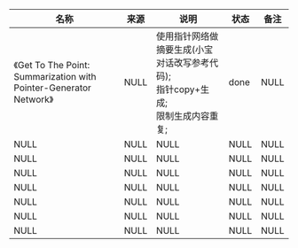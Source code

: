|名称  |  来源   | 说明  |状态   | 备注  |
|  ----  | ----  |----  | ----  |----  |
| 《Get To The Point: Summarization with Pointer-Generator Network》  | NULL |使用指针网络做摘要生成(小宝对话改写参考代码);<br/>指针copy+生成;<br/>限制生成内容重复; |done |NULL |
| NULL  | NULL |NULL |NULL |NULL |
| NULL  | NULL |NULL |NULL |NULL |
| NULL  | NULL |NULL |NULL |NULL |
| NULL  | NULL |NULL |NULL |NULL |
| NULL  | NULL |NULL |NULL |NULL |
| NULL  | NULL |NULL |NULL |NULL |
| NULL  | NULL |NULL |NULL |NULL |
